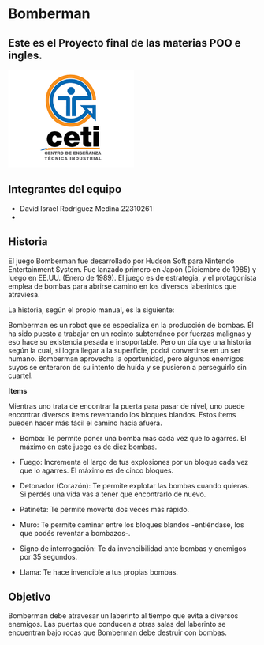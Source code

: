 # Bomberman


## Este es el Proyecto final de las materias POO e ingles.

![image](assets/images/Ceti.png)
## Integrantes del equipo 


* David Israel Rodriguez Medina 22310261
* 

## Historia
El juego Bomberman fue desarrollado por Hudson Soft para Nintendo Entertainment System. Fue lanzado primero en Japón (Diciembre de 1985) y luego en EE.UU. (Enero de 1989). El juego es de estrategia, y el protagonista emplea de bombas para abrirse camino en los diversos laberintos que atraviesa.

La historia, según el propio manual, es la siguiente:

Bomberman es un robot que se especializa en la producción de bombas. Él ha sido puesto a trabajar en un recinto subterráneo por fuerzas malignas y eso hace su existencia pesada e insoportable. Pero un día oye una historia según la cual, si logra llegar a la superficie, podrá convertirse en un ser humano. Bomberman aprovecha la oportunidad, pero algunos enemigos suyos se enteraron de su intento de huída y se pusieron a perseguirlo sin cuartel.

**Items**

Mientras uno trata de encontrar la puerta para pasar de nivel, uno puede encontrar diversos ítems reventando los bloques blandos. Estos ítems pueden hacer más fácil el camino hacia afuera.


- Bomba: Te permite poner una bomba más cada vez que lo agarres. El máximo en este juego es de diez bombas.


- Fuego: Incrementa el largo de tus explosiones por un bloque cada vez que lo agarres. El máximo es de cinco bloques.


- Detonador (Corazón): Te permite explotar las bombas cuando quieras. Si perdés una vida vas a tener que encontrarlo de nuevo.


- Patineta: Te permite moverte dos veces más rápido.

- Muro: Te permite caminar entre los bloques blandos -entiéndase, los que podés reventar a bombazos-.

- Signo de interrogación: Te da invencibilidad ante bombas y enemigos por 35 segundos.

- Llama: Te hace invencible a tus propias bombas.


## Objetivo 

Bomberman debe atravesar un laberinto al tiempo que evita a diversos enemigos. Las puertas que conducen a otras salas del laberinto se encuentran bajo rocas que Bomberman debe destruir con bombas.